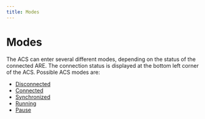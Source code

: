 ```yaml
---
title: Modes
---
```


# Modes

The ACS can enter several different modes, depending on the status of the connected ARE. The connection status is displayed at the bottom left corner of the ACS. Possible ACS modes are:

*   [Disconnected][1]
*   [Connected][2]
*   [Synchronized][3]
*   [Running][4]
*   [Pause][5]

[1]: Disconnected.htm
[2]: Connected.htm
[3]: Synchronized.htm
[4]: Running.htm
[5]: Pause.htm